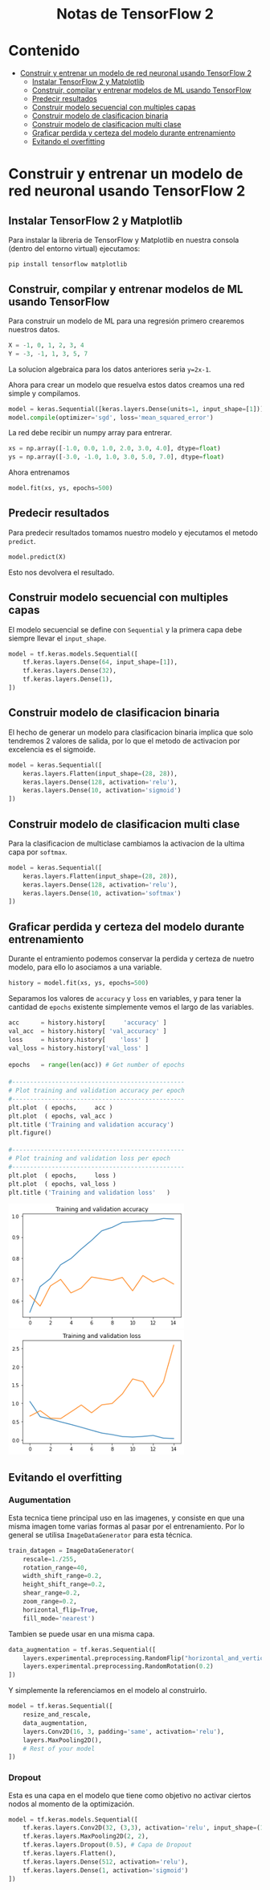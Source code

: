 <div align="center">
  <h1>Notas de TensorFlow 2</h1>
</div>

# Contenido
- [Construir y entrenar un modelo de red neuronal usando TensorFlow 2](#Construir-y-entrenar-un-modelo-de-red-neuronal-usando-TensorFlow-2)
    - [Instalar TensorFlow 2 y Matplotlib](#Instalar-TensorFlow-2-y-Matplotlib)
    - [Construir, compilar y entrenar modelos de ML usando TensorFlow](#Construir-compilar-y-entrenar-modelos-de-ML-usando-TensorFlow)
    - [Predecir resultados](#Predecir-resultados)
    - [Construir modelo secuencial con multiples capas](#Construir-modelo-secuencial-con-multiples-capas)
    - [Construir modelo de clasificacion binaria](#Construir-modelo-de-clasificacion-binaria)
    - [Construir modelo de clasificacion multi clase](#Construir-modelo-de-clasificacion-multi-clase)
    - [Graficar perdida y certeza del modelo durante entrenamiento](#Graficar-perdida-y-certeza-del-modelo-durante-entrenamiento)
    - [Evitando el overfitting](#Evitando-el-overfitting)

# Construir y entrenar un modelo de red neuronal usando TensorFlow 2

## Instalar TensorFlow 2 y Matplotlib

Para instalar la libreria de TensorFlow y Matplotlib en nuestra consola (dentro del entorno virtual) ejecutamos:

```
pip install tensorflow matplotlib
```

## Construir, compilar y entrenar modelos de ML usando TensorFlow

Para construir un modelo de ML para una regresión primero crearemos nuestros datos.

```python
X = -1, 0, 1, 2, 3, 4
Y = -3, -1, 1, 3, 5, 7
```

La solucion algebraica para los datos anteriores seria `y=2x-1`.

Ahora para crear un modelo que resuelva estos datos creamos una red simple y compilamos.

```python
model = keras.Sequential([keras.layers.Dense(units=1, input_shape=[1])])
model.compile(optimizer='sgd', loss='mean_squared_error')
```

La red debe recibir un numpy array para entrerar.

```python
xs = np.array([-1.0, 0.0, 1.0, 2.0, 3.0, 4.0], dtype=float)
ys = np.array([-3.0, -1.0, 1.0, 3.0, 5.0, 7.0], dtype=float)
```

Ahora entrenamos

```python
model.fit(xs, ys, epochs=500)
```

## Predecir resultados

Para predecir resultados tomamos nuestro modelo y ejecutamos el metodo `predict`.

```python
model.predict(X)
```

Esto nos devolvera el resultado.

## Construir modelo secuencial con multiples capas

El modelo secuencial se define con `Sequential` y la primera capa debe siempre llevar el `input_shape`.

```python
model = tf.keras.models.Sequential([
    tf.keras.layers.Dense(64, input_shape=[1]),
    tf.keras.layers.Dense(32),
    tf.keras.layers.Dense(1),
])
```

## Construir modelo de clasificacion binaria

El hecho de generar un modelo para clasificacion binaria implica que solo tendremos 2 valores de salida, por lo que el metodo de activacion por excelencia es el sigmoide.

```python
model = keras.Sequential([
    keras.layers.Flatten(input_shape=(28, 28)),
    keras.layers.Dense(128, activation='relu'),
    keras.layers.Dense(10, activation='sigmoid')
])
```

## Construir modelo de clasificacion multi clase

Para la clasificacion de multiclase cambiamos la activacion de la ultima capa por `softmax`.

```python
model = keras.Sequential([
    keras.layers.Flatten(input_shape=(28, 28)),
    keras.layers.Dense(128, activation='relu'),
    keras.layers.Dense(10, activation='softmax')
])
```

## Graficar perdida y certeza del modelo durante entrenamiento

Durante el entramiento podemos conservar la perdida y certeza de nuetro modelo, para ello lo asociamos a una variable.

```python
history = model.fit(xs, ys, epochs=500)
```

Separamos los valores de `accuracy` y `loss` en variables, y para tener la cantidad de `epochs` existente simplemente vemos el largo de las variables.

```python
acc      = history.history[     'accuracy' ]
val_acc  = history.history[ 'val_accuracy' ]
loss     = history.history[    'loss' ]
val_loss = history.history['val_loss' ]

epochs   = range(len(acc)) # Get number of epochs

#------------------------------------------------
# Plot training and validation accuracy per epoch
#------------------------------------------------
plt.plot  ( epochs,     acc )
plt.plot  ( epochs, val_acc )
plt.title ('Training and validation accuracy')
plt.figure()

#------------------------------------------------
# Plot training and validation loss per epoch
#------------------------------------------------
plt.plot  ( epochs,     loss )
plt.plot  ( epochs, val_loss )
plt.title ('Training and validation loss'   )
```

<div> 
  <img src="accuracy.png" width="350">
  <br>
  <img src="loss.png" width="350">
</div>

## Evitando el overfitting

### Augumentation

Esta tecnica tiene principal uso en las imagenes, y consiste en que una misma imagen tome varias formas al pasar por el entrenamiento. Por lo general se utilisa `ImageDataGenerator` para esta técnica.

```python
train_datagen = ImageDataGenerator(
    rescale=1./255,
    rotation_range=40,
    width_shift_range=0.2,
    height_shift_range=0.2,
    shear_range=0.2,
    zoom_range=0.2,
    horizontal_flip=True,
    fill_mode='nearest')
```

Tambien se puede usar en una misma capa.

```python
data_augmentation = tf.keras.Sequential([
    layers.experimental.preprocessing.RandomFlip("horizontal_and_vertical"),
    layers.experimental.preprocessing.RandomRotation(0.2)
])
```

Y simplemente la referenciamos en el modelo al construirlo.

```python
model = tf.keras.Sequential([
    resize_and_rescale,
    data_augmentation,
    layers.Conv2D(16, 3, padding='same', activation='relu'),
    layers.MaxPooling2D(),
    # Rest of your model
])
```

### Dropout

Esta es una capa en el modelo que tiene como objetivo no activar ciertos nodos al momento de la optimización.

```python
model = tf.keras.models.Sequential([
    tf.keras.layers.Conv2D(32, (3,3), activation='relu', input_shape=(150, 150, 3)),
    tf.keras.layers.MaxPooling2D(2, 2),
    tf.keras.layers.Dropout(0.5), # Capa de Dropout
    tf.keras.layers.Flatten(),
    tf.keras.layers.Dense(512, activation='relu'),
    tf.keras.layers.Dense(1, activation='sigmoid')
])
```